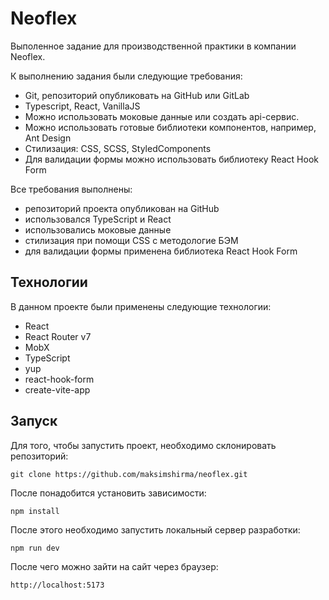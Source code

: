 <h1>Neoflex</h1>

Выполенное задание для производственной практики в компании Neoflex.

К выполнению задания были следующие требования:
- Git, репозиторий опубликовать на GitHub или GitLab
- Typescript, React, VanillaJS
- Можно использовать моковые данные или создать api-сервис.
- Можно использовать готовые библиотеки компонентов, например, Ant Design
- Стилизация: CSS, SCSS, StyledComponents
- Для валидации формы можно использовать библиотеку React Hook Form

Все требования выполнены:
- репозиторий проекта опубликован на GitHub
- использовался TypeScript и React
- использовались моковые данные
- стилизация при помощи CSS с методологие БЭМ
- для валидации формы применена библиотека React Hook Form

<h2>Технологии</h2>

В данном проекте были применены следующие технологии:

- React
- React Router v7
- MobX
- TypeScript
- yup
- react-hook-form
- create-vite-app

<h2>Запуск</h2>

Для того, чтобы запустить проект, необходимо склонировать репозиторий:

```
git clone https://github.com/maksimshirma/neoflex.git
```

После понадобится установить зависимости:

```
npm install
```

После этого необходимо запустить локальный сервер разработки:

```
npm run dev
```

После чего можно зайти на сайт через браузер:

```
http://localhost:5173
```
